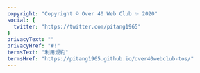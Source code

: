 ```yaml
---
copyright: "Copyright © Over 40 Web Club ✨ 2020"
social: {
  twitter: "https://twitter.com/pitang1965"
}
privacyText: ""
privacyHref: "#!"
termsText: "利用規約"
termsHref: "https://pitang1965.github.io/over40webclub-tos/"
---
```


